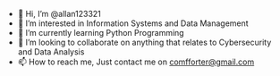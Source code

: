 - 👋 Hi, I’m @allan123321
- 👀 I’m interested in Information Systems and Data Management  
- 🌱 I’m currently learning Python Programming
- 💞️ I’m looking to collaborate on anything that relates to Cybersecurity and Data Analysis
- 📫 How to reach me, Just contact me on comfforter@gmail.com

<!---
allan123321/allan123321 is a ✨ special ✨ repository because its `README.md` (this file) appears on your GitHub profile.
You can click the Preview link to take a look at your changes.
--->
